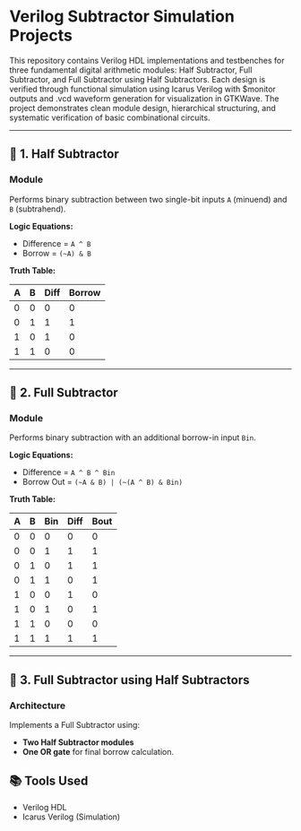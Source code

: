 # Verilog Subtractor Simulation Projects

This repository contains Verilog HDL implementations and testbenches for three fundamental digital arithmetic modules: Half Subtractor, Full Subtractor, and Full Subtractor using Half Subtractors. Each design is verified through functional simulation using Icarus Verilog with $monitor outputs and .vcd waveform generation for visualization in GTKWave. The project demonstrates clean module design, hierarchical structuring, and systematic verification of basic combinational circuits.

---

## 📌 1. Half Subtractor

### Module
Performs binary subtraction between two single-bit inputs `A` (minuend) and `B` (subtrahend).

**Logic Equations:**
- Difference = `A ^ B`
- Borrow = `(~A) & B`

**Truth Table:**

| A | B | Diff | Borrow |
|---|---|------|--------|
| 0 | 0 |  0   |   0    |
| 0 | 1 |  1   |   1    |
| 1 | 0 |  1   |   0    |
| 1 | 1 |  0   |   0    |

---

## 📌 2. Full Subtractor

### Module
Performs binary subtraction with an additional borrow-in input `Bin`.

**Logic Equations:**
- Difference = `A ^ B ^ Bin`
- Borrow Out = `(~A & B) | (~(A ^ B) & Bin)`

**Truth Table:**

| A | B | Bin | Diff | Bout |
|---|---|-----|------|------|
| 0 | 0 |  0  |  0   |  0   |
| 0 | 0 |  1  |  1   |  1   |
| 0 | 1 |  0  |  1   |  1   |
| 0 | 1 |  1  |  0   |  1   |
| 1 | 0 |  0  |  1   |  0   |
| 1 | 0 |  1  |  0   |  1   |
| 1 | 1 |  0  |  0   |  0   |
| 1 | 1 |  1  |  1   |  1   |

---

## 📌 3. Full Subtractor using Half Subtractors

### Architecture
Implements a Full Subtractor using:
- **Two Half Subtractor modules**
- **One OR gate** for final borrow calculation.

## 📚 Tools Used

- Verilog HDL
- Icarus Verilog (Simulation)
